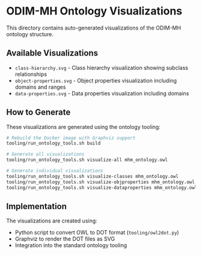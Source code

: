 # ODIM-MH Ontology Visualizations

This directory contains auto-generated visualizations of the ODIM-MH ontology structure.

## Available Visualizations

- `class-hierarchy.svg` - Class hierarchy visualization showing subclass relationships
- `object-properties.svg` - Object properties visualization including domains and ranges
- `data-properties.svg` - Data properties visualization including domains

## How to Generate

These visualizations are generated using the ontology tooling:

```bash
# Rebuild the Docker image with Graphviz support
tooling/run_ontology_tools.sh build

# Generate all visualizations
tooling/run_ontology_tools.sh visualize-all mhm_ontology.owl

# Generate individual visualizations
tooling/run_ontology_tools.sh visualize-classes mhm_ontology.owl
tooling/run_ontology_tools.sh visualize-objproperties mhm_ontology.owl
tooling/run_ontology_tools.sh visualize-dataproperties mhm_ontology.owl
```

## Implementation

The visualizations are created using:
- Python script to convert OWL to DOT format (`tooling/owl2dot.py`)
- Graphviz to render the DOT files as SVG
- Integration into the standard ontology tooling
